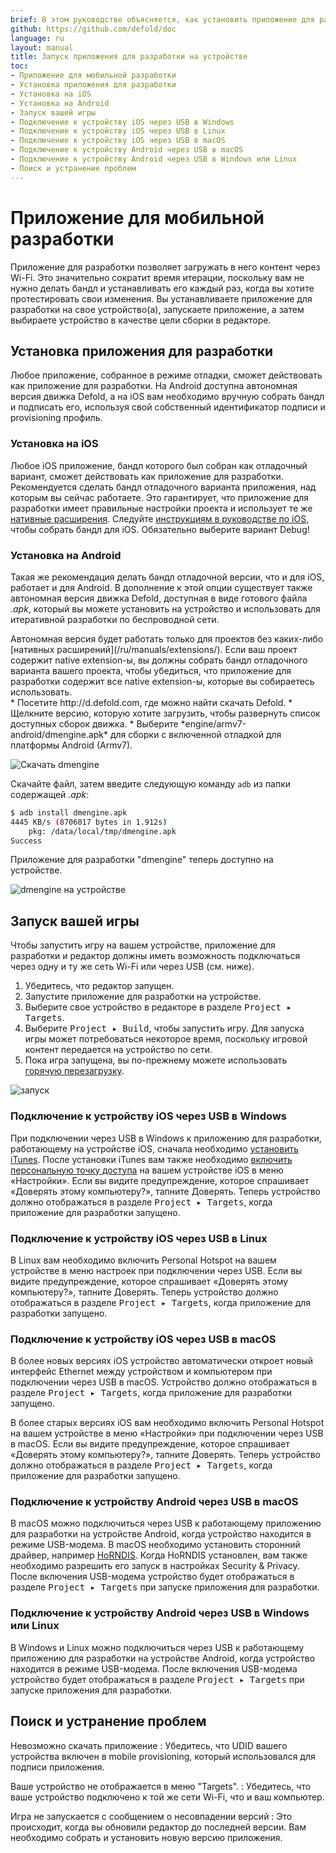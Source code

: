 ```yaml
---
brief: В этом руководстве объясняется, как установить приложение для разработки на ваше устройство для итеративной разработки на нем.
github: https://github.com/defold/doc
language: ru
layout: manual
title: Запуск приложения для разработки на устройстве
toc:
- Приложение для мобильной разработки
- Установка приложения для разработки
- Установка на iOS
- Установка на Android
- Запуск вашей игры
- Подключение к устройству iOS через USB в Windows
- Подключение к устройству iOS через USB в Linux
- Подключение к устройству iOS через USB в macOS
- Подключение к устройству Android через USB в macOS
- Подключение к устройству Android через USB в Windows или Linux
- Поиск и устранение проблем
---
```


# Приложение для мобильной разработки

Приложение для разработки позволяет загружать в него контент через Wi-Fi. Это значительно сократит время итерации, поскольку вам не нужно делать бандл и устанавливать его каждый раз, когда вы хотите протестировать свои изменения. Вы устанавливаете приложение для разработки на свое устройство(а), запускаете приложение, а затем выбираете устройство в качестве цели сборки в редакторе. 

## Установка приложения для разработки

Любое приложение, собранное в режиме отладки, сможет действовать как приложение для разработки. На Android доступна автономная версия движка Defold, а на iOS вам необходимо вручную собрать бандл и подписать его, используя свой собственный идентификатор подписи и provisioning профиль. 

### Установка на iOS 

Любое iOS приложение, бандл которого был собран как отладочный вариант, сможет действовать как приложение для разработки. Рекомендуется сделать бандл отладочного варианта приложения, над которым вы сейчас работаете. Это гарантирует, что приложение для разработки имеет правильные настройки проекта и использует те же [нативные расширения](/ru/manuals/extensions/). Следуйте [инструкциям в руководстве по iOS](/manuals/ios/#creating-an-ios-application-bundle), чтобы собрать бандл для iOS. Обязательно выберите вариант Debug!

### Установка на Android

Такая же рекомендация делать бандл отладочной версии, что и для iOS, работает и для Android. В дополнение к этой опции существует также автономная версия движка Defold, доступная в виде готового файла *.apk*, который вы можете установить на устройство и использовать для итеративной разработки по беспроводной сети. 
<div class='important' markdown='1'>
Автономная версия будет работать только для проектов без каких-либо [нативных расширений](/ru/manuals/extensions/). Если ваш проект содержит native extension-ы, вы должны собрать бандл отладочного варианта вашего проекта, чтобы убедиться, что приложение для разработки содержит все native extension-ы, которые вы собираетесь использовать. 
</div>
* Посетите http://d.defold.com, где можно найти скачать Defold. 
* Щелкните версию, которую хотите загрузить, чтобы развернуть список доступных сборок движка.
* Выберите *engine/armv7-android/dmengine.apk* для сборки с включенной отладкой для платформы Android (Armv7).

![Скачать dmengine](/manuals/images/dev-app/download_dmengine.png)

Скачайте файл, затем введите следующую команду `adb` из папки содержащей *.apk*: 

```sh
$ adb install dmengine.apk
4445 KB/s (8706017 bytes in 1.912s)
    pkg: /data/local/tmp/dmengine.apk
Success
```

Приложение для разработки "dmengine" теперь доступно на устройстве.

![dmengine на устройстве](/manuals/images/dev-app/dmengine_on_device.png)

## Запуск вашей игры

Чтобы запустить игру на вашем устройстве, приложение для разработки и редактор должны иметь возможность подключаться через одну и ту же сеть Wi-Fi или через USB (см. ниже). 

1. Убедитесь, что редактор запущен.
2. Запустите приложение для разработки на устройстве.
3. Выберите свое устройство в редакторе в разделе <kbd>Project ▸ Targets</kbd>.
4. Выберите <kbd>Project ▸ Build</kbd>, чтобы запустить игру. Для запуска игры может потребоваться некоторое время, поскольку игровой контент передается на устройство по сети.
5. Пока игра запущена, вы по-прежнему можете использовать [горячую перезагрузку](/ru/manuals/hot-reload/).

![запуск](/manuals/images/dev-app/launch.png)

### Подключение к устройству iOS через USB в Windows

При подключении через USB в Windows к приложению для разработки, работающему на устройстве iOS, сначала необходимо [установить iTunes](https://www.apple.com/lae/itunes/download/). После установки iTunes вам также необходимо [включить персональную точку доступа](https://support.apple.com/en-us/HT204023) на вашем устройстве iOS в меню «Настройки». Если вы видите предупреждение, которое спрашивает «Доверять этому компьютеру?», тапните Доверять. Теперь устройство должно отображаться в разделе <kbd>Project ▸ Targets</kbd>, когда приложение для разработки запущено. 

### Подключение к устройству iOS через USB в Linux

В Linux вам необходимо включить Personal Hotspot на вашем устройстве в меню настроек при подключении через USB. Если вы видите предупреждение, которое спрашивает «Доверять этому компьютеру?», тапните Доверять. Теперь устройство должно отображаться в разделе <kbd>Project ▸ Targets</kbd>, когда приложение для разработки запущено. 

### Подключение к устройству iOS через USB в macOS

В более новых версиях iOS устройство автоматически откроет новый интерфейс Ethernet между устройством и компьютером при подключении через USB в macOS. Устройство должно отображаться в разделе <kbd>Project ▸ Targets</kbd>, когда приложение для разработки запущено.

В более старых версиях iOS вам необходимо включить Personal Hotspot на вашем устройстве в меню «Настройки» при подключении через USB в macOS. Если вы видите предупреждение, которое спрашивает «Доверять этому компьютеру?», тапните Доверять. Теперь устройство должно отображаться в разделе <kbd>Project ▸ Targets</kbd>, когда приложение для разработки запущено. 

### Подключение к устройству Android через USB в macOS

В macOS можно подключиться через USB к работающему приложению для разработки на устройстве Android, когда устройство находится в режиме USB-модема. В macOS необходимо установить сторонний драйвер, например [HoRNDIS](https://joshuawise.com/horndis#available_versions). Когда HoRNDIS установлен, вам также необходимо разрешить его запуск в настройках Security & Privacy. После включения USB-модема устройство будет отображаться в разделе <kbd>Project ▸ Targets</kbd> при запуске приложения для разработки. 

### Подключение к устройству Android через USB в Windows или Linux

В Windows и Linux можно подключиться через USB к работающему приложению для разработки на устройстве Android, когда устройство находится в режиме USB-модема. После включения USB-модема устройство будет отображаться в разделе <kbd>Project ▸ Targets</kbd> при запуске приложения для разработки. 

## Поиск и устранение проблем

Невозможно скачать приложение
: Убедитесь, что UDID вашего устройства включен в mobile provisioning, который использовался для подписи приложения. 

Ваше устройство не отображается в меню "Targets".
: Убедитесь, что ваше устройство подключено к той же сети Wi-Fi, что и ваш компьютер. 

Игра не запускается с сообщением о несовпадении версий
: Это происходит, когда вы обновили редактор до последней версии. Вам необходимо собрать и установить новую версию приложения.
